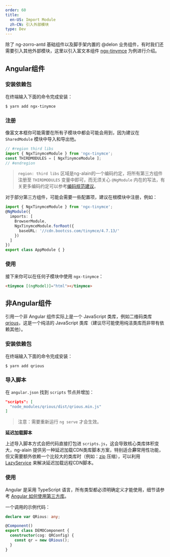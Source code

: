```yaml
---
order: 60
title:
  en-US: Import Module
  zh-CN: 引入外部模块
type: Dev
---
```


除了 ng-zorro-antd 基础组件以及脚手架内置的 @delon 业务组件，有时我们还需要引入其他外部模块，这里以引入富文本组件 [ngx-tinymce](https://github.com/cipchk/ngx-tinymce) 为例进行介绍。

## Angular组件

### 安装依赖包

在终端输入下面的命令完成安装：

```bash
$ yarn add ngx-tinymce
```

### 注册

像富文本框你可能需要在所有子模块中都会可能会用到，因为建议在 `SharedModule` 模块中导入和导出他。

```ts
// #region third libs
import { NgxTinymceModule } from 'ngx-tinymce';
const THIRDMODULES = [ NgxTinymceModule ];
// #endregion
```

> `region: third libs` 区域是ng-alain的一个编码约定，将所有第三方组件注册至 `THIRDMODULES` 变量中即可，而无须关心 `@NgModule` 内在的写法，有关更多编码约定可以参考[编码规范建议](/docs/style-guide)。

对于部分第三方组件，可能会需要一些配置项，建议在根模块中注册，例如：

```ts
import { NgxTinymceModule } from 'ngx-tinymce';
@NgModule({
  imports: [
    BrowserModule,
    NgxTinymceModule.forRoot({
      baseURL: '//cdn.bootcss.com/tinymce/4.7.13/'
    })
  ]
})
export class AppModule { }
```

### 使用

接下来你可以在任何子模块中使用 `ngx-tinymce`：

```html
<tinymce [(ngModel)]="html"></tinymce>
```

## 非Angular组件

引用一个非 Angular 组件实际上是一个 JavaScript 类库，例如二维码类库 [qrious](https://neocotic.com/qrious/)，这是一个纯洁的 JavaScript 类库（建议尽可能使用纯洁类库而非带有依赖其他）。

### 安装依赖包

在终端输入下面的命令完成安装：

```bash
$ yarn add qrious
```

### 导入脚本

在 `angular.json` 找到 `scripts` 节点并增加：

```json
"scripts": [
  "node_modules/qrious/dist/qrious.min.js"
]
```

> 注意：需要重新运行 `ng serve` 才会生效。

**延迟加载脚本**

上述导入脚本方式会把代码直接打包进 `scripts.js`，这会导致核心类库体积变大，ng-alain 提供另一种延迟加载CDN类库脚本方案，特别适合**非**常用性功能，但又需要额外依赖一个比较大的类库时（例如：[zip](https://cdn.bootcss.com/jszip/3.1.5/jszip.min.js) 压缩），可以利用 [LazyService](/util/lazy) 来解决延迟加载远程CDN脚本。

### 使用

Angular 是采用 TypeScript 语言，所有类型都必须明确定义才能使用，细节请参考 [Angular 如何使用第三方库](https://zhuanlan.zhihu.com/p/35796451)。

一个调用的示例代码：

```ts
declare var QRious: any;

@Component()
export class DEMOComponent {
  constructor(cog: QRConfig) {
    const qr = new QRious();
  }
}
```

